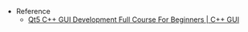 - Reference
	- [Qt5 C++ GUI Development Full Course For Beginners | C++ GUI](https://www.youtube.com/watch?v=Et_bgnJ_Hhg)